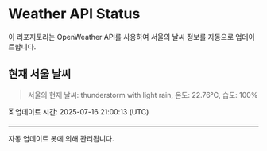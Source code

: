 
# Weather API Status

이 리포지토리는 OpenWeather API를 사용하여 서울의 날씨 정보를 자동으로 업데이트합니다.

## 현재 서울 날씨
> 서울의 현재 날씨: thunderstorm with light rain, 온도: 22.76°C, 습도: 100%

⏳ 업데이트 시간: 2025-07-16 21:00:13 (UTC)

---
자동 업데이트 봇에 의해 관리됩니다.
